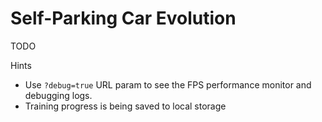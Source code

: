 # Self-Parking Car Evolution

TODO

Hints

- Use `?debug=true` URL param to see the FPS performance monitor and debugging logs.
- Training progress is being saved to local storage
